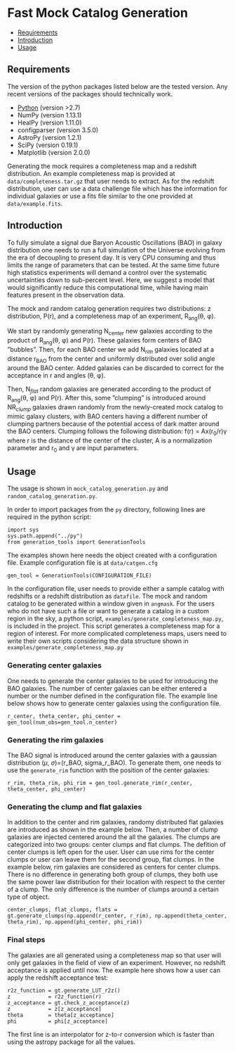 # Fast Mock Catalog Generation

<!-- toc -->
- [Requirements](#requirements)
- [Introduction](#introduction)
- [Usage](#usage)
<!-- tocstop -->

## Requirements
The version of the python packages listed below are the tested version. Any recent versions of the packages should technically work.
* [Python](https://www.python.org/) (version >2.7)
* NumPy  (version 1.13.1)
* HealPy (version 1.11.0)
* configparser (version 3.5.0)
* AstroPy (version 1.2.1)
* SciPy (version 0.19.1)
* Matplotlib (version 2.0.0)

Generating the mock requires a completeness map and a redshift distribution. An example completeness map is provided at `data/completeness.tar.gz` that user needs to extract. As for the redshift distribution, user can use a data challenge file which has the information for individual galaxies or use a fits file similar to the one provided at `data/example.fits`. 

## Introduction

To fully simulate a signal due Baryon Acoustic Oscillations (BAO) in galaxy distribution one needs to run a full simulation of the Universe evolving from the era of decoupling to present day. It is very CPU consuming and thus limits the range of parameters that can be tested. At the same time future high statistics experiments will demand a control over the systematic uncertainties down to sub-percent level. Here, we suggest a model that would significantly reduce this computational time, while having main features present in the observation data. 

The mock and random catalog generation requires two distributions: z distribution, P(r), and a completeness map of an experiment, R<sub>ang</sub>(&theta;, &phi;).

We start by randomly generating N<sub>center</sub> new galaxies according to the product of R<sub>ang</sub>(&theta;, &phi;) and P(r). These galaxies form centers of BAO ”bubbles”. Then, for each BAO center we add N$_{rim}$ galaxies located at a distance r<sub>BAO</sub> from the center and uniformly distributed over solid angle around the BAO center. Added galaxies can be discarded to correct for the acceptance in r and angles (&theta;, &phi;).

Then, N$_{flat}$ random galaxies are generated according to the product of R<sub>ang</sub>(&theta;, &phi;) and P(r). After this, some ”clumping” is introduced around NR$_{clump}$ galaxies drawn randomly from the newly-created mock catalog to mimic galaxy clusters, with BAO centers having a different number of clumping partners because of the potential access of dark matter around the BAO centers. Clumping follows the following distribution:
f(r) = Ax(r<sub>0</sub>/r)&gamma;
where r is the distance of the center of the cluster, A is a normalization parameter and r<sub>0</sub> and &gamma; are input parameters.

## Usage
The usage is shown in `mock_catalog_generation.py` and `random_catalog_generation.py`.

In order to import packages from the `py` directory, following lines are required in the python script:
```
import sys
sys.path.append("../py")
from generation_tools import GenerationTools
```

The examples shown here needs the object created with a configuration file. Example configuration file is at `data/catgen.cfg`
```
gen_tool = GenerationTools(CONFIGURATION_FILE)
```

In the configuration file, user needs to provide either a sample catalog with redshifts or a redshift distribution as `datafile`. The mock and random catalog to be generated within a window given in `angmask`. For the users who do not have such a file or want to generate a catalog in a custom region in the sky, a python script, `examples/generate_completeness_map.py`, is included in the project. This script generates a completeness map for a region of interest. For more complicated completeness maps, users need to write their own scripts considering the data structure shown in `examples/generate_completeness_map.py`

### Generating center galaxies
One needs to generate the center galaxies to be used for introducing the BAO galaxies. The number of center galaxies can be either entered a number or the number defined in the configuration file. The example line below shows how to generate center galaxies using the configuration file. 
```
r_center, theta_center, phi_center = gen_tool(num_obs=gen_tool.n_center)
```

### Generating the rim galaxies
The BAO signal is introduced around the center galaxies with a gaussian distribution ($\mu$, $\sigma$)=(r_BAO, sigma_r_BAO). To generate them, one needs to use the `generate_rim` function with the position of the center galaxies:
```
r_rim, theta_rim, phi_rim = gen_tool.generate_rim(r_center, theta_center, phi_center)
```

### Generating the clump and flat galaxies
In addition to the center and rim galaxies, randomy distributed flat galaxies are introduced as shown in the example below. Then, a number of clump galaxies are injected centered around the all the galaxies. The clumps are categorized into two groups: center clumps and flat clumps. The defition of center clumps is left open for the user. User can use rims for the center clumps or user can leave them for the second group, flat clumps. In the example below, rim galaxies are considered as centers for center clumps. There is no difference in generating both group of clumps, they both use the same power law distribution for their location with respect to the center of a clump. The only difference is the number of clumps around a certain type of object.
```
center_clumps, flat_clumps, flats = gt.generate_clumps(np.append(r_center, r_rim), np.append(theta_center, theta_rim), np.append(phi_center, phi_rim))
```

### Final steps
The galaxies are all generated using a completeness map so that user will only get galaxies in the field of view of an experiment. However, no redshift acceptance is applied until now. The example here shows how a user can apply the redshift acceptance test:
```
r2z_function = gt.generate_LUT_r2z()
z            = r2z_function(r)
z_acceptance = gt.check_z_acceptance(z)
z            = z[z_acceptance]
theta        = theta[z_acceptance]
phi          = phi[z_acceptance]
```
The first line is an interpolator for z-to-r conversion which is faster than using the astropy package for all the values.